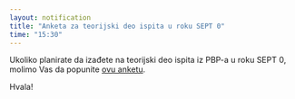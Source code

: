 ```yaml
---
layout: notification
title: "Anketa za teorijski deo ispita u roku SEPT 0"
time: "15:30"
---
```


Ukoliko planirate da izađete na teorijski deo ispita iz PBP-a u roku SEPT 0, molimo Vas da popunite [ovu anketu](https://docs.google.com/forms/d/e/1FAIpQLSfRqyPslh4J8MPWlH-yAu-mAhZVwTkEfdxl0i-zcxyvGK_djA/viewform?usp=sf_link).

Hvala!